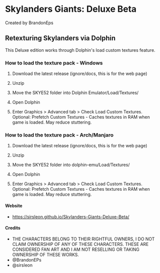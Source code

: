 # Skylanders Giants: Deluxe Beta
Created by BrandonEps

## Retexturing Skylanders via Dolphin
This Deluxe edition works through Dolphin's load custom textures feature.

### How to load the texture pack - Windows
1. Download the latest release (ignore/docs, this is for the web page)
2. Unzip
3. Move the SKYE52 folder into Dolphin Emulator/Load/Textures/

4. Open Dolphin
5. Enter Graphics > Advanced tab > Check Load Custom Textures.
Optional: Prefetch Custom Textures - Caches textures in RAM when game is loaded. May reduce stuttering.

### How to load the texture pack - Arch/Manjaro
1. Download the latest release (ignore/docs, this is for the web page)
2. Unzip
3. Move the SKYE52 folder into dolphin-emu/Load/Textures/

4. Open Dolphin
5. Enter Graphics > Advanced tab > Check Load Custom Textures.
Optional: Prefetch Custom Textures - Caches textures in RAM when game is loaded. May reduce stuttering.

#### Website
-  https://sirsleon.github.io/Skylanders-Giants-Deluxe-Beta/

#### Credits
- THE CHARACTERS BELONG TO THEIR RIGHTFUL OWNERS, I DO NOT CLAIM OWNERSHIP OF ANY OF THESE CHARACTERS. THESE ARE CONSIDERED FAN ART AND I AM NOT RESELLING OR TAKING OWNERSHIP OF THESE WORKS.
-  @BrandonEPs
-  @sirsleon
